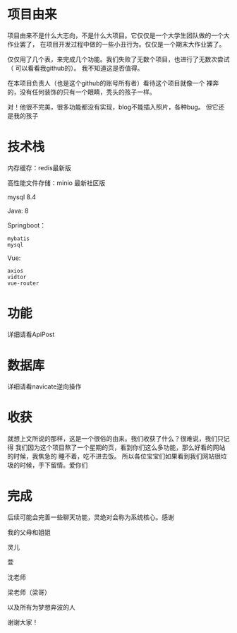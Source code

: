 # 项目由来
项目由来不是什么大志向，不是什么大项目。它仅仅是一个大学生团队做的一个大作业罢了，
在项目开发过程中做的一些小丑行为。仅仅是一个期末大作业罢了。

仅仅用了几个表，来完成几个功能。我们失败了无数个项目，也进行了无数次尝试（
可以看看我github的）。
我不知道这是否值得。

在本项目负责人（也是这个github的账号所有者）看待这个项目就像一个
裸奔的，没有任何装饰的只有一个眼睛，秃头的孩子一样。

对！他很不完美，很多功能都没有实现，blog不能插入照片，各种bug。
但它还是我的孩子

# 技术栈

内存缓存：redis最新版

高性能文件存储：minio 最新社区版

mysql 8.4

Java: 8

 
Springboot：

    mybatis
    mysql
    
    
Vue:

    axios
    vidtor
    vue-router

# 功能
详细请看ApiPost

# 数据库
详细请看navicate逆向操作

# 收获
就想上文所说的那样，这是一个很俗的由来。我们收获了什么？很难说，我们只记得
我们因为这个项目熬了一个星期的页，看到你们这么多功能，那么好看的网站的时候，我焦急的
睡不着，吃不进去饭。 所以各位宝宝们如果看到我们网站很垃圾的时候，手下留情。爱你们


# 完成
后续可能会完善一些聊天功能，灵绝对会称为系统核心。感谢

我的父母和姐姐

灵儿

萱

沈老师

梁老师（梁哥）


以及所有为梦想奔波的人

谢谢大家！